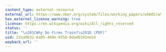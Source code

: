 ```yaml
---
content_type: external-resource
external_url: https://www.nber.org/system/files/working_papers/w5605/w5605.pdf
has_external_license_warning: true
license: https://en.wikipedia.org/wiki/All_rights_reserved
status: ''
title: "\u201CWhy Do Firms Train?\u201D (PDF)"
uid: 231a0b32-6a95-40de-9356-0da4b191ee54
wayback_url: ''
---
```

